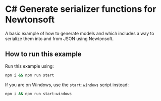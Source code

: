 # C# Generate serializer functions for Newtonsoft

A basic example of how to generate models and which includes a way to serialize them into and from JSON using Newtonsoft.

## How to run this example

Run this example using:

```sh
npm i && npm run start
```

If you are on Windows, use the `start:windows` script instead:

```sh
npm i && npm run start:windows
```
